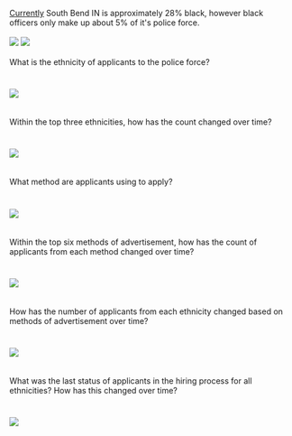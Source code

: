 [Currently](https://www.southbendtribune.com/news/publicsafety/south-bend-police-see-successful-year-of-recruiting-but-still/article_cc8a29aa-9a31-5bf7-887e-5cfc9a1a2465.html) South Bend IN is approximately 28% black, however black officers only make up about 5% of it's police force.
<br/>
<br/>
![](https://github.com/mrkjhsn/South-Bend-Police-Department-Recruitment/blob/master/visualizations/south_bend_ethnic_composition.png)
![](https://github.com/mrkjhsn/South-Bend-Police-Department-Recruitment/blob/master/visualizations/south_bend_pd_composition.png)
<br/>
<br/>
What is the ethnicity of applicants to the police force?
#
![](https://github.com/mrkjhsn/South-Bend-Police-Department-Recruitment/blob/master/visualizations/ethnicity%20of%20applicant.png)
<br/>
<br/>
<br/>
Within the top three ethnicities, how has the count changed over time?
#
![](https://github.com/mrkjhsn/South-Bend-Police-Department-Recruitment/blob/master/visualizations/ethnicity_count_change_over_time.png)
<br/>
<br/>
<br/>
What method are applicants using to apply?
#
![](https://github.com/mrkjhsn/South-Bend-Police-Department-Recruitment/blob/master/visualizations/applicant%20apply%20method.png)
<br/>
<br/>
<br/>
Within the top six methods of advertisement, how has the count of applicants from each method changed over time?
#
![](https://github.com/mrkjhsn/South-Bend-Police-Department-Recruitment/blob/master/visualizations/add_method_over_time.png)
<br/>
<br/>
<br/>
How has the number of applicants from each ethnicity changed based on methods of advertisement over time?
#
![](https://github.com/mrkjhsn/South-Bend-Police-Department-Recruitment/blob/master/visualizations/add_method_by_ethnicity_over_time.png
)
<br/>
<br/>
<br/>
What was the last status of applicants in the hiring process for all ethnicities?  How has this changed over time?
#
![](https://github.com/mrkjhsn/South-Bend-Police-Department-Recruitment/blob/master/visualizations/applicant_status_by_ethnicity_over_time.png)
<br/>
<br/>
<br/>




